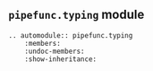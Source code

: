 ## `pipefunc.typing` module

```{eval-rst}
.. automodule:: pipefunc.typing
    :members:
    :undoc-members:
    :show-inheritance:
```
